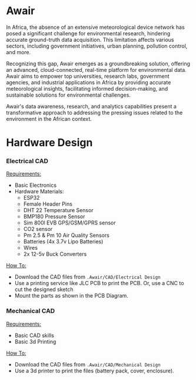 # Awair

In Africa, the absence of an extensive meteorological device network has posed a significant challenge for environmental research, hindering accurate ground-truth data acquisition. This limitation affects various sectors, including government initiatives, urban planning, pollution control, and more.

Recognizing this gap, Awair emerges as a groundbreaking solution, offering an advanced, cloud-connected, real-time platform for environmental data. Awair aims to empower top universities, research labs, government agencies, and industrial applications in Africa by providing accurate meteorological insights, facilitating informed decision-making, and sustainable solutions for environmental challenges.

Awair's data awareness, research, and analytics capabilities present a transformative approach to addressing the pressing issues related to the environment in the African context.

# Hardware Design
 <h3>Electrical CAD</h3> 
 
 <ins>Requirements: </ins>
 - Basic Electronics
 - Hardware Materials:
   - ESP32
   - Female Header Pins
   - DHT 22 Temperature Sensor
   - BMP180 Pressure Sensor
   - Sim 800l EVB GPS/GSM/GPRS sensor
   - CO2 sensor
   - Pm 2.5 & Pm 10 Air Quality Sensors
   - Batteries (4x 3.7v Lipo Batteries)
   - Wires
   - 2x 12-5v Buck Converters
     
<ins>How To: </ins>
- Download the CAD files from ```.Awair/CAD/Electrical Design```
- Use a printing service like JLC PCB to print the PCB. Or, use a CNC to cut the designed sketch
- Mount the parts as shown in the PCB Diagram.

<h3>Mechanical CAD</h3>

<ins>Requirements: </ins>
- Basic CAD skills
- Basic 3d Printing
  
<ins>How To: </ins>
- Download the CAD files from ```.Awair/CAD/Mechanical Design```
- Use a 3d printer to print the files (battery pack, cover, enclosure).




